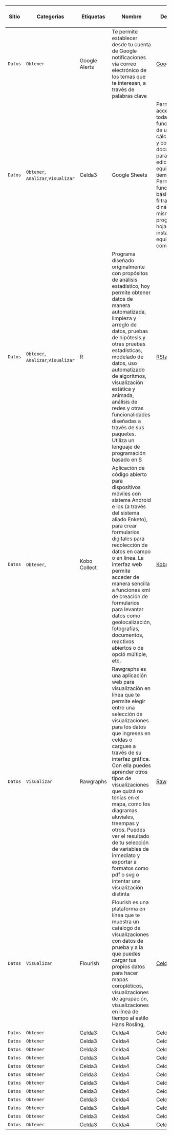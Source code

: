 Sitio | Categorías | Etiquetas | Nombre | Descripción | Enlace | Fecha de revisión  | Revisor/a  
------------ | ------------- | ------------- | ------------- | ------------- | ------------- | ------------- | ------------- |
`Datos` | `Obtener`  | Google Alerts | Te permite establecer desde tu cuenta de Google notificaciones vía correo electrónico de los temas que te interesan, a través de palabras clave  | [Google Alerts](https://www.google.com/alerts) | Celda6 | Celda7 | Celda8
`Datos` | `Obtener`, `Analizar`,`Visualizar` | Celda3 | Google Sheets | Permite acceder a todas las funcionalidades de una hoja de cálculo en línea y compartir el documento para generar ediciones en equipo en tiempo real. Permite las funciones básicas de filtrado y tablas dinámicas lo mismo que un programa de hoja de cálculo instalado en un equipo de cómputo| [Google Sheets](https://docs.google.com/spreadsheets/) | Celda7 | Celda8
`Datos` | `Obtener`, `Analizar`,`Visualizar` | R | Programa diseñado originalmente con propósitos de análisis estadístico, hoy permite obtener datos de manera automatizada, limpieza y arreglo de datos, pruebas de hipótesis y otras pruebas estadísticas, modelado de datos, uso automatizado de algoritmos, visualización estática y animada, análisis de redes y otras funcionalidades diseñadas a través de sus paquetes. Utiliza un lenguaje de programación basado en S| [RStats](https://www.r-project.org/) | Celda6 | Celda7
`Datos` | `Obtener`,| Kobo Collect | Aplicación de código abierto para dispositivos móviles con sistema Android e ios (a través del sistema aliado Enketo), para crear formularios digitales para recolección de datos en campo o en línea. La interfaz web permite acceder de manera sencilla a funciones xml de creación de formularios para levantar datos como geolocalización, fotografías, documentos, reactivos abiertos o de opció múltiple, etc.| [Kobo Collect](https://socialtic.org/wp-content/uploads/2018/09/Guia_levantamiento_de_datos_con_moviles.pdf) | Celda6 | Celda7
`Datos` | `Visualizar` | Rawgraphs | Rawgraphs es una aplicación web para visualización en línea que te permite elegir entre una selección de visualizaciones para los datos que ingreses en celdas o cargues a través de su interfaz gráfica. Con ella puedes aprender otros tipos de visualizaciones que quizá no tenías en el mapa, como los diagramas aluviales, treempas y otros. Puedes ver el resultado de tu selección de variables de inmediato y exportar a formatos como pdf o svg o intentar una visualización distinta | [Rawgraphs](https://rawgraphs.io/) | Celda6 | Celda7
`Datos` | `Visualizar` | Flourish | Flourish es una plataforma en línea que te muestra un catálogo de visualizaciones con datos de prueba y a la que puedes cargar tus propios datos para hacer mapas coropléticos, visualizaciones de agrupación, visualizaciones en línea de tiempo al estilo Hans Rosling,  | [Celda5](celda5.com) | Celda6 | Celda7
`Datos` | `Obtener` | Celda3 | Celda4 | Celda5 | [Celda6](celda6.com) | Celda7 | Celda8 |
`Datos` | `Obtener` | Celda3 | Celda4 | Celda5 | [Celda6](celda6.com) | Celda7 | Celda8 |
`Datos` | `Obtener` | Celda3 | Celda4 | Celda5 | [Celda6](celda6.com) | Celda7 | Celda8 |
`Datos` | `Obtener` | Celda3 | Celda4 | Celda5 | [Celda6](celda6.com) | Celda7 | Celda8 |
`Datos` | `Obtener` | Celda3 | Celda4 | Celda5 | [Celda6](celda6.com) | Celda7 | Celda8 |
`Datos` | `Obtener` | Celda3 | Celda4 | Celda5 | [Celda6](celda6.com) | Celda7 | Celda8 |
`Datos` | `Obtener` | Celda3 | Celda4 | Celda5 | [Celda6](celda6.com) | Celda7 | Celda8 |
`Datos` | `Obtener` | Celda3 | Celda4 | Celda5 | [Celda6](celda6.com) | Celda7 | Celda8 |
`Datos` | `Obtener` | Celda3 | Celda4 | Celda5 | [Celda6](celda6.com) | Celda7 | Celda8 |
`Datos` | `Obtener` | Celda3 | Celda4 | Celda5 | [Celda6](celda6.com) | Celda7 | Celda8 |
`Datos` | `Obtener` | Celda3 | Celda4 | Celda5 | [Celda6](celda6.com) | Celda7 | Celda8 |
`Datos` | `Obtener` | Celda3 | Celda4 | Celda5 | [Celda6](celda6.com) | Celda7 | Celda8 |

